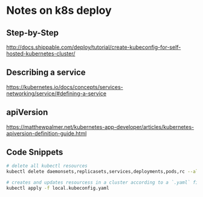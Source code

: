 # Notes on k8s deploy

## Step-by-Step

http://docs.shippable.com/deploy/tutorial/create-kubeconfig-for-self-hosted-kubernetes-cluster/

## Describing a service

https://kubernetes.io/docs/concepts/services-networking/service/#defining-a-service

## apiVersion

https://matthewpalmer.net/kubernetes-app-developer/articles/kubernetes-apiversion-definition-guide.html

## Code Snippets

```sh
# delete all kubectl resources
kubectl delete daemonsets,replicasets,services,deployments,pods,rc --all

# creates and updates resourcess in a cluster according to a `.yaml` file
kubectl apply -f local.kubeconfig.yaml

```
